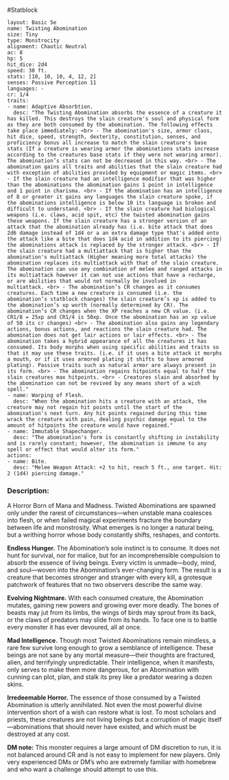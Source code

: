#Statblock 
```statblock 
layout: Basic 5e 
name: Twisting Abomination
size: Tiny
type: Monstrocity
alignment: Chaotic Neutral
ac: 8
hp: 5
hit_dice: 2d4
speed: 30 ft.
stats: [10, 10, 10, 4, 12, 2]
senses: Passive Perception 11
languages: -
cr: 1/4
traits: 
- name: Adaptive Absorbtion.
  desc: "The Twisting Abomination absorbs the essence of a creature it has killed. This destroys the slain creature's soul and physical form as they are both consumed by the abomination. The following effects take place immediately: <br> - The abomination's size, armor class, hit dice, speed, strength, dexterity, constitution, senses, and proficiency bonus all increase to match the slain creature's base stats (If a creature is wearing armor the abominations stats increase according to the creatures base stats if they were not wearing armor). The abomination’s stats can not be decreased in this way. <br> - The abomination gains all traits and abilities that the slain creature had with exception of abilities provided by equipment or magic items. <br> - If the slain creature had an intelligence modifier that was higher than the abominations the abomination gains 1 point in intelligence and 1 point in charisma. <br> - If the abomination has an intelligence of 8 or greater it gains any languages the slain creature spoke, if the abominations intelligence is below 10 its language is broken and difficult to understand. <br> - If the slain creature had biological weapons (i.e. claws, acid spit, etc) the twisted abomination gains these weapons. If the slain creature has a stronger version of an attack that the abomination already has (i.e. bite attack that does 2d6 damage instead of 1d4 or a an extra damage type that's added onto the attack like a bite that does 1d4 acid in addition to its piercing) the abominations attack is replaced by the stronger attack. <br> - If the slain creature had a multiattack that is higher than the abomination's multiattack (Higher meaning more total attacks) the abomination replaces its multiattack with that of the slain creature. The abomination can use any combination of melee and ranged attacks in its multiattack however it can not use actions that have a recharge, or are abilities that would not normally be involved in multiattack. <br> - The abomination’s CR changes as it consumes creatures. Each time a new creature is consumed (i.e. the abomination’s statblock changes) the slain creature’s xp is added to the abomination’s xp worth (normally determined by CR). The abomination’s CR changes when the XP reaches a new CR value. (i.e. CR1/8 = 25xp and CR1/4 is 50xp. Once the abomination has an xp value of 50 its cr changes) <br> - The abomination also gains any legendary actions, bonus actions, and reactions the slain creature had. The abomination does not get lair actions or lair effects. <br> - The abomination takes a hybrid appearance of all the creatures it has consumed. Its body morphs when using specific abilities and traits so that it may use these traits. (i.e. if it uses a bite attack it morphs a mouth, or if it uses armored plating it shifts to have armored plating). Passive traits such as natural armor are always present in its form. <br> - The abomination regains hitpoints equal to half the slain creatures max hitpoints. <br> - Creatures slain and absorbed by the abomination can not be revived by any means short of a wish spell."
- name: Warping of Flesh.
  desc: "When the abomination hits a creature with an attack, the creature may not regain hit points until the start of the abomination's next turn. Any hit points regained during this time wrack the creature with pain, dealing psychic damage equal to the amount of hitpoints the creature would have regained."
- name: Immutable Shapechanger.
  desc: "The abomination's form is constantly shifting in instability and is rarely constant; however, the abomination is immune to any spell or effect that would alter its form."
actions: 
- name: Bite.
  desc: "Melee Weapon Attack: +2 to hit, reach 5 ft., one target. Hit: 2 (1d4) piercing damage."
```

### Description:
A Horror Born of Mana and Madness. Twisted Abominations are spawned only under the rarest of circumstances—when unstable mana coalesces into flesh, or when failed magical experiments fracture the boundary between life and monstrosity. What emerges is no longer a natural being, but a writhing horror whose body constantly shifts, reshapes, and contorts.

**Endless Hunger.** The Abomination’s sole instinct is to consume. It does not hunt for survival, nor for malice, but for an incomprehensible compulsion to absorb the essence of living beings. Every victim is unmade—body, mind, and soul—woven into the Abomination’s ever-changing form. The result is a creature that becomes stronger and stranger with every kill, a grotesque patchwork of features that no two observers describe the same way.

**Evolving Nightmare.** With each consumed creature, the Abomination mutates, gaining new powers and growing ever more deadly. The bones of beasts may jut from its limbs, the wings of birds may sprout from its back, or the claws of predators may slide from its hands. To face one is to battle every monster it has ever devoured, all at once.

**Mad Intelligence.** Though most Twisted Abominations remain mindless, a rare few survive long enough to grow a semblance of intelligence. These beings are not sane by any mortal measure—their thoughts are fractured, alien, and terrifyingly unpredictable. Their intelligence, when it manifests, only serves to make them more dangerous, for an Abomination with cunning can plot, plan, and stalk its prey like a predator wearing a dozen skins.

**Irredeemable Horror.** The essence of those consumed by a Twisted Abomination is utterly annihilated. Not even the most powerful divine intervention short of a wish can restore what is lost. To most scholars and priests, these creatures are not living beings but a corruption of magic itself—abominations that should never have existed, and which must be destroyed at any cost.

**DM note:** 
This monster requires a large amount of DM discretion to run, it is not balanced around CR and is not easy to implement for new players. Only very experienced DMs or DM’s who are extremely familiar with homebrew and who want a challenge should attempt to use this.